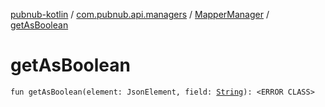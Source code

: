 [pubnub-kotlin](../../index.md) / [com.pubnub.api.managers](../index.md) / [MapperManager](index.md) / [getAsBoolean](./get-as-boolean.md)

# getAsBoolean

`fun getAsBoolean(element: JsonElement, field: `[`String`](https://kotlinlang.org/api/latest/jvm/stdlib/kotlin/-string/index.html)`): <ERROR CLASS>`